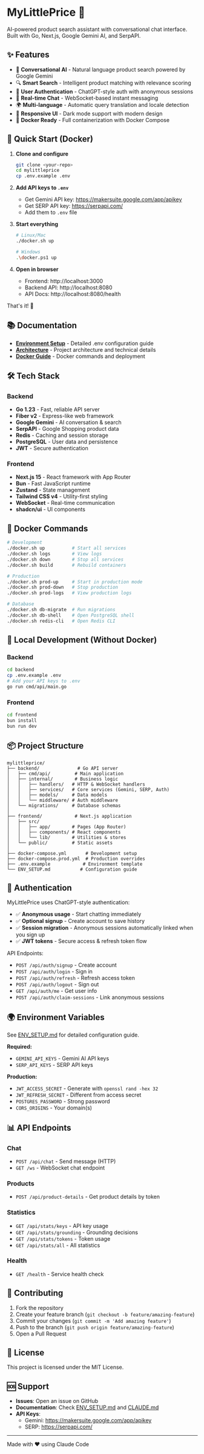 # MyLittlePrice 🛒

AI-powered product search assistant with conversational chat interface. Built with Go, Next.js, Google Gemini AI, and SerpAPI.

## ✨ Features

- 🤖 **Conversational AI** - Natural language product search powered by Google Gemini
- 🔍 **Smart Search** - Intelligent product matching with relevance scoring
- 🔐 **User Authentication** - ChatGPT-style auth with anonymous sessions
- 💬 **Real-time Chat** - WebSocket-based instant messaging
- 🌍 **Multi-language** - Automatic query translation and locale detection
- 📱 **Responsive UI** - Dark mode support with modern design
- 🐳 **Docker Ready** - Full containerization with Docker Compose

## 🚀 Quick Start (Docker)

1. **Clone and configure**
   ```bash
   git clone <your-repo>
   cd mylittleprice
   cp .env.example .env
   ```

2. **Add API keys to `.env`**
   - Get Gemini API key: https://makersuite.google.com/app/apikey
   - Get SERP API key: https://serpapi.com/
   - Add them to `.env` file

3. **Start everything**
   ```bash
   # Linux/Mac
   ./docker.sh up

   # Windows
   .\docker.ps1 up
   ```

4. **Open in browser**
   - Frontend: http://localhost:3000
   - Backend API: http://localhost:8080
   - API Docs: http://localhost:8080/health

That's it! 🎉

## 📚 Documentation

- **[Environment Setup](ENV_SETUP.md)** - Detailed .env configuration guide
- **[Architecture](CLAUDE.md)** - Project architecture and technical details
- **[Docker Guide](DOCKER.md)** - Docker commands and deployment

## 🛠️ Tech Stack

### Backend
- **Go 1.23** - Fast, reliable API server
- **Fiber v2** - Express-like web framework
- **Google Gemini** - AI conversation & search
- **SerpAPI** - Google Shopping product data
- **Redis** - Caching and session storage
- **PostgreSQL** - User data and persistence
- **JWT** - Secure authentication

### Frontend
- **Next.js 15** - React framework with App Router
- **Bun** - Fast JavaScript runtime
- **Zustand** - State management
- **Tailwind CSS v4** - Utility-first styling
- **WebSocket** - Real-time communication
- **shadcn/ui** - UI components

## 🐳 Docker Commands

```bash
# Development
./docker.sh up          # Start all services
./docker.sh logs        # View logs
./docker.sh down        # Stop all services
./docker.sh build       # Rebuild containers

# Production
./docker.sh prod-up     # Start in production mode
./docker.sh prod-down   # Stop production
./docker.sh prod-logs   # View production logs

# Database
./docker.sh db-migrate  # Run migrations
./docker.sh db-shell    # Open PostgreSQL shell
./docker.sh redis-cli   # Open Redis CLI
```

## 🔧 Local Development (Without Docker)

### Backend
```bash
cd backend
cp .env.example .env
# Add your API keys to .env
go run cmd/api/main.go
```

### Frontend
```bash
cd frontend
bun install
bun run dev
```

## 📦 Project Structure

```
mylittleprice/
├── backend/              # Go API server
│   ├── cmd/api/         # Main application
│   ├── internal/        # Business logic
│   │   ├── handlers/   # HTTP & WebSocket handlers
│   │   ├── services/   # Core services (Gemini, SERP, Auth)
│   │   ├── models/     # Data models
│   │   └── middleware/ # Auth middleware
│   └── migrations/     # Database schemas
│
├── frontend/            # Next.js application
│   ├── src/
│   │   ├── app/        # Pages (App Router)
│   │   ├── components/ # React components
│   │   └── lib/        # Utilities & stores
│   └── public/         # Static assets
│
├── docker-compose.yml       # Development setup
├── docker-compose.prod.yml  # Production overrides
├── .env.example            # Environment template
└── ENV_SETUP.md           # Configuration guide
```

## 🔐 Authentication

MyLittlePrice uses ChatGPT-style authentication:

- ✅ **Anonymous usage** - Start chatting immediately
- ✅ **Optional signup** - Create account to save history
- ✅ **Session migration** - Anonymous sessions automatically linked when you sign up
- ✅ **JWT tokens** - Secure access & refresh token flow

API Endpoints:
- `POST /api/auth/signup` - Create account
- `POST /api/auth/login` - Sign in
- `POST /api/auth/refresh` - Refresh access token
- `POST /api/auth/logout` - Sign out
- `GET /api/auth/me` - Get user info
- `POST /api/auth/claim-sessions` - Link anonymous sessions

## 🌍 Environment Variables

See [ENV_SETUP.md](ENV_SETUP.md) for detailed configuration guide.

**Required:**
- `GEMINI_API_KEYS` - Gemini AI API keys
- `SERP_API_KEYS` - SERP API keys

**Production:**
- `JWT_ACCESS_SECRET` - Generate with `openssl rand -hex 32`
- `JWT_REFRESH_SECRET` - Different from access secret
- `POSTGRES_PASSWORD` - Strong password
- `CORS_ORIGINS` - Your domain(s)

## 📊 API Endpoints

### Chat
- `POST /api/chat` - Send message (HTTP)
- `GET /ws` - WebSocket chat endpoint

### Products
- `POST /api/product-details` - Get product details by token

### Statistics
- `GET /api/stats/keys` - API key usage
- `GET /api/stats/grounding` - Grounding decisions
- `GET /api/stats/tokens` - Token usage
- `GET /api/stats/all` - All statistics

### Health
- `GET /health` - Service health check

## 🤝 Contributing

1. Fork the repository
2. Create your feature branch (`git checkout -b feature/amazing-feature`)
3. Commit your changes (`git commit -m 'Add amazing feature'`)
4. Push to the branch (`git push origin feature/amazing-feature`)
5. Open a Pull Request

## 📝 License

This project is licensed under the MIT License.

## 🆘 Support

- **Issues**: Open an issue on GitHub
- **Documentation**: Check [ENV_SETUP.md](ENV_SETUP.md) and [CLAUDE.md](CLAUDE.md)
- **API Keys**:
  - Gemini: https://makersuite.google.com/app/apikey
  - SERP: https://serpapi.com/

---

Made with ❤️ using Claude Code
